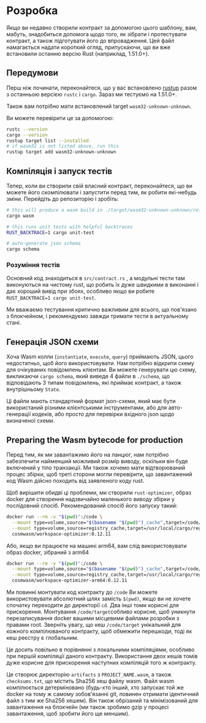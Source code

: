 # Розробка

Якщо ви недавно створили контракт за допомогою цього шаблону, вам, мабуть, знадобиться допомога щодо того, як зібрати і протестувати контракт, а також підготувати його до впровадження. Цей файл намагається надати короткий огляд, припускаючи, що ви вже встановили останню версію Rust (наприклад, 1.51.0+).

## Передумови

Перш ніж починати, переконайтеся, що у вас встановлено [rustup](https://rustup.rs/) разом з останньою версією `rustc` і `cargo`. Зараз ми тестуємо на 1.51.0+.

Також вам потрібно мати встановлений target `wasm32-unknown-unknown`.

Ви можете перевірити це за допомогою:

```sh
rustc --version
cargo --version
rustup target list --installed
# if wasm32 is not listed above, run this
rustup target add wasm32-unknown-unknown
```

## Компіляція і запуск тестів

Тепер, коли ви створили свій власний контракт, переконайтеся, що ви можете його скомпілювати і запустити перед тим, як робити які-небудь зміни. Перейдіть до репозиторію і зробіть:

```sh
# this will produce a wasm build in ./target/wasm32-unknown-unknown/release/YOUR_NAME_HERE.wasm
cargo wasm

# this runs unit tests with helpful backtraces
RUST_BACKTRACE=1 cargo unit-test

# auto-generate json schema
cargo schema
```

### Розуміння тестів

Основний код знаходиться в `src/contract.rs` , а модульні тести там виконуються на чистому rust, що робить їх дуже швидкими в виконанні і дає хороший вивід при збоях, особливо якщо ви робите `RUST_BACKTRACE=1 cargo unit-test`.

Ми вважаємо тестування критично важливим для всього, що пов'язано з блокчейном, і рекомендуємо завжди тримати
тести в актуальному стані.

## Генерація JSON схеми

Хоча Wasm колли  (`instantiate`, `execute`, `query`) приймають JSON, цього недостатньо, щоб його використовувати. Нам потрібно відкрити схему для очікуваних повідомлень клієнтам. Ви можете генерувати цю схему, викликаючи `cargo schema`, який виведе 4 файли в `./schema`, що відповідають 3 типам повідомлень, які приймає контракт, а також внутрішньому `State`.

Ці файли мають стандартний формат json-схеми, який має бути використаний різними клієнтськими інструментами, або для авто-генерації кодеків, або просто для перевірки вхідного json щодо визначеної схеми.

## Preparing the Wasm bytecode for production

Перед тим, як ми завантажимо його на ланцюг, нам потрібно забезпечити найменший можливий розмір виводу, оскільки він буде включений у тіло транзакції. Ми також хочемо мати відтворюваний процес збірки, щоб треті сторони могли перевірити, що завантажений код Wasm дійсно походить від заявленого коду rust.

Щоб вирішити обидві ці проблеми, ми створили `rust-optimizer`, образ docker для створення надзвичайно маленького виводу збірки у послідовний спосіб. Рекомендований спосіб його запуску такий:

```sh
docker run --rm -v "$(pwd)":/code \
  --mount type=volume,source="$(basename "$(pwd)")_cache",target=/code/target \
  --mount type=volume,source=registry_cache,target=/usr/local/cargo/registry \
  cosmwasm/workspace-optimizer:0.12.11
```

Або, якщо ви працюєте на машині arm64, вам слід використовувати образ docker, зібраний з arm64

```sh
docker run --rm -v "$(pwd)":/code \
  --mount type=volume,source="$(basename "$(pwd)")_cache",target=/code/target \
  --mount type=volume,source=registry_cache,target=/usr/local/cargo/registry \
  cosmwasm/workspace-optimizer-arm64:0.12.11
```

Ми повинні монтувати код контракту до `/code` Ви можете використовувати абсолютний шлях замість `$(pwd)`, якщо ви не хочете спочатку переходити до директорії `cd`. Два інші томи корисні для прискорення. Монтування `/code/target`собливо корисне, щоб уникнути перезаписування docker вашими місцевими файлами розробки з правами root. Зверніть увагу, що кеш `/code/target` унікальний для кожного компілюваного контракту, щоб обмежити перешкоди, тоді як кеш реєстру є глобальним.

Це досить повільно в порівнянні з локальними компіляціями, особливо при першій компіляції даного контракту. Використання двох кешів томів дуже корисне для прискорення наступних компіляцій того ж контракту.


Це створює директорію `artifacts` з `PROJECT_NAME.wasm`, а також 
`checksums.txt`, що містить Sha256 хеш файлу wasm. Файл wasm компілюється детерміновано (будь-хто інший, хто запускає той же docker на тому ж самому зобов'язанні git, повинен отримати ідентичний файл з тим же Sha256 хешем). Він також обрізаний та мінімізований для завантаження на блокчейн (ми також зробимо gzip у процесі завантаження, щоб зробити його ще меншим).
